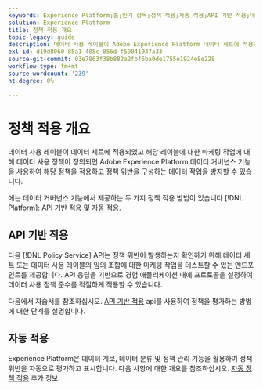```yaml
---
keywords: Experience Platform;홈;인기 항목;정책 적용;자동 적용;API 기반 적용;데이터 거버넌스
solution: Experience Platform
title: 정책 적용 개요
topic-legacy: guide
description: 데이터 사용 레이블이 Adobe Experience Platform 데이터 세트에 적용되었고 해당 레이블에 대한 마케팅 작업에 대해 데이터 사용 정책이 정의되면 데이터 거버넌스 기능을 사용하여 해당 정책을 적용하고 정책 위반을 구성하는 데이터 작업을 방지할 수 있습니다. 플랫폼의 데이터 거버넌스 기능에서 제공하는 정책 집행 방법에는 API 기반 적용 및 자동 적용으로 두 가지가 있습니다.
exl-id: d19d8060-85a1-405c-856d-f59041947a33
source-git-commit: 03e7863f38b882a2fbf6ba0de1755e1924e8e228
workflow-type: tm+mt
source-wordcount: '239'
ht-degree: 0%

---
```


# 정책 적용 개요

데이터 사용 레이블이 데이터 세트에 적용되었고 해당 레이블에 대한 마케팅 작업에 대해 데이터 사용 정책이 정의되면 Adobe Experience Platform 데이터 거버넌스 기능을 사용하여 해당 정책을 적용하고 정책 위반을 구성하는 데이터 작업을 방지할 수 있습니다.

에는 데이터 거버넌스 기능에서 제공하는 두 가지 정책 적용 방법이 있습니다 [!DNL Platform]: API 기반 적용 및 자동 적용.

## API 기반 적용

다음 [!DNL Policy Service] API는 정책 위반이 발생하는지 확인하기 위해 데이터 세트 또는 데이터 사용 레이블의 임의 조합에 대한 마케팅 작업을 테스트할 수 있는 엔드포인트를 제공합니다. API 응답을 기반으로 경험 애플리케이션 내에 프로토콜을 설정하여 데이터 사용 정책 준수를 적절하게 적용할 수 있습니다.

다음에서 자습서를 참조하십시오. [API 기반 적용](./api-enforcement.md) api를 사용하여 정책을 평가하는 방법에 대한 단계를 설명합니다.

## 자동 적용

Experience Platform은 데이터 계보, 데이터 분류 및 정책 관리 기능을 활용하여 정책 위반을 자동으로 평가하고 표시합니다. 다음 사항에 대한 개요를 참조하십시오. [자동 정책 적용](./auto-enforcement.md) 추가 정보.
